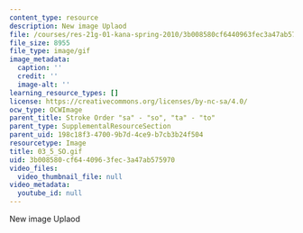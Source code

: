 ```yaml
---
content_type: resource
description: New image Uplaod
file: /courses/res-21g-01-kana-spring-2010/3b008580cf6440963fec3a47ab575970_03_5_SO.gif
file_size: 8955
file_type: image/gif
image_metadata:
  caption: ''
  credit: ''
  image-alt: ''
learning_resource_types: []
license: https://creativecommons.org/licenses/by-nc-sa/4.0/
ocw_type: OCWImage
parent_title: Stroke Order "sa" - "so", "ta" - "to"
parent_type: SupplementalResourceSection
parent_uid: 198c18f3-4700-9b7d-4ce9-b7cb3b24f504
resourcetype: Image
title: 03_5_SO.gif
uid: 3b008580-cf64-4096-3fec-3a47ab575970
video_files:
  video_thumbnail_file: null
video_metadata:
  youtube_id: null
---
```

New image Uplaod